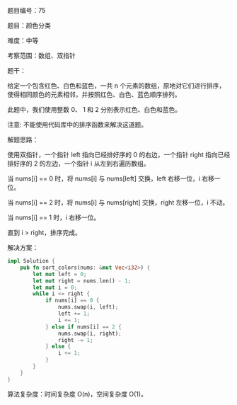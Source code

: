 题目编号：75

题目：颜色分类

难度：中等

考察范围：数组、双指针

题干：

给定一个包含红色、白色和蓝色，一共 n 个元素的数组，原地对它们进行排序，使得相同颜色的元素相邻，并按照红色、白色、蓝色顺序排列。

此题中，我们使用整数 0、 1 和 2 分别表示红色、白色和蓝色。

注意:
不能使用代码库中的排序函数来解决这道题。

解题思路：

使用双指针，一个指针 left 指向已经排好序的 0 的右边，一个指针 right 指向已经排好序的 2 的左边，一个指针 i 从左到右遍历数组。

当 nums[i] == 0 时，将 nums[i] 与 nums[left] 交换，left 右移一位，i 右移一位。

当 nums[i] == 2 时，将 nums[i] 与 nums[right] 交换，right 左移一位，i 不动。

当 nums[i] == 1 时，i 右移一位。

直到 i > right，排序完成。

解决方案：

```rust
impl Solution {
    pub fn sort_colors(nums: &mut Vec<i32>) {
        let mut left = 0;
        let mut right = nums.len() - 1;
        let mut i = 0;
        while i <= right {
            if nums[i] == 0 {
                nums.swap(i, left);
                left += 1;
                i += 1;
            } else if nums[i] == 2 {
                nums.swap(i, right);
                right -= 1;
            } else {
                i += 1;
            }
        }
    }
}
```

算法复杂度：时间复杂度 O(n)，空间复杂度 O(1)。
